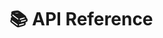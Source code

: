 # 📚 API Reference

<!--@include: ./DatasetControl.md -->
<!--@include: ./DatasetDetail.md -->
<!--@include: ./LayerControl.md -->
<!--@include: ./LayerInfoControl.md -->
<!--@include: ./IdentifyControl.md -->
<!--@include: ./IdentifyShowFirstControl.md -->
<!--@include: ./StyleControl.md -->
<!--@include: ./CreateControl.md -->
<!--@include: ./ComponentManagementControl.md -->
<!--@include: ./Legend.md -->
